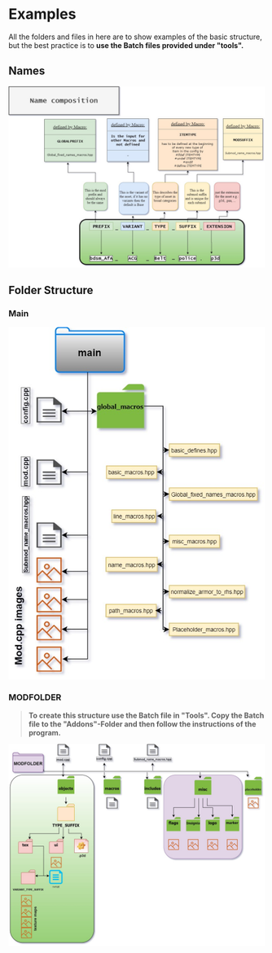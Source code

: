 # Examples

All the folders and files in here are to show examples of the basic structure, but the best practice is to **use the Batch files provided under "tools".**

## Names

![Names explained](/Info/images_github/File_Name_explained.jpeg "Names explained")

## Folder Structure

### Main

![Main submod](/Info/images_github/AfA_folder_structure_main.jpg "Main submod")

### MODFOLDER

> **To create this structure use the Batch file in "Tools". Copy the Batch file to the "Addons"-Folder and then follow the instructions of the program.**

![MODFOLDER structure](/Info/images_github/AfA_folder_structure_MODFOLDER.jpg "MODFOLDER structure")
